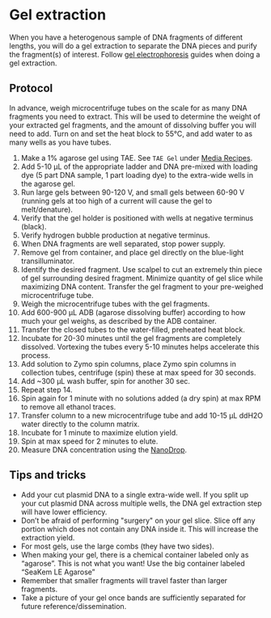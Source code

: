 # Gel extraction

When you have a heterogenous sample of DNA fragments of different lengths, you will do a gel extraction to separate the DNA pieces and purify the fragment\(s\) of interest. Follow [gel electrophoresis](../../test/other/gel-electrophoresis.md) guides when doing a gel extraction.

## Protocol

In advance, weigh microcentrifuge tubes on the scale for as many DNA fragments you need to extract. This will be used to determine the weight of your extracted gel fragments, and the amount of dissolving buffer you will need to add. Turn on and set the heat block to 55°C, and add water to as many wells as you have tubes.

1. Make a 1% agarose gel using TAE. See `TAE Gel` under [Media Recipes](../../appendix/media-recipes.md).
2. Add 5-10 µL of the appropriate ladder and DNA pre-mixed with loading dye \(5 part DNA sample, 1 part loading dye\) to the extra-wide wells in the agarose gel.
3. Run large gels between 90-120 V, and small gels between 60-90 V \(running gels at too high of a current will cause the gel to melt/denature\).
4. Verify that the gel holder is positioned with wells at negative terminus \(black\).
5. Verify hydrogen bubble production at negative terminus.
6. When DNA fragments are well separated, stop power supply.
7. Remove gel from container, and place gel directly on the blue-light transilluminator.
8. Identify the desired fragment. Use scalpel to cut an extremely thin piece of gel surrounding desired fragment. Minimize quantity of gel slice while maximizing DNA content. Transfer the gel fragment to your pre-weighed microcentrifuge tube.
9. Weigh the microcentrifuge tubes with the gel fragments.
10. Add 600-900 µL ADB \(agarose dissolving buffer\) according to how much your gel weighs, as described by the ADB container.
11. Transfer the closed tubes to the water-filled, preheated heat block.
12. Incubate for 20-30 minutes until the gel fragments are completely dissolved. Vortexing the tubes every 5-10 minutes helps accelerate this process.
13. Add solution to Zymo spin columns, place Zymo spin columns in collection tubes, centrifuge \(spin\) these at max speed for 30 seconds.
14. Add ~300 µL wash buffer, spin for another 30 sec.
15. Repeat step 14.
16. Spin again for 1 minute with no solutions added \(a dry spin\) at max RPM to remove all ethanol traces.
17. Transfer column to a new microcentrifuge tube and add 10-15 µL ddH2O water directly to the column matrix.
18. Incubate for 1 minute to maximize elution yield.
19. Spin at max speed for 2 minutes to elute.
20. Measure DNA concentration using the [NanoDrop](../../appendix/lab-equipment/nanodrop.md).

## Tips and tricks

* Add your cut plasmid DNA to a single extra-wide well. If you split up your cut plasmid DNA across multiple wells, the DNA gel extraction step will have lower efficiency.
* Don’t be afraid of performing "surgery" on your gel slice. Slice off any portion which does not contain any DNA inside it. This will increase the extraction yield.
* For most gels, use the large combs \(they have two sides\).
* When making your gel, there is a chemical container labeled only as “agarose”. This is not what you want! Use the big container labeled “SeaKem LE Agarose”
* Remember that smaller fragments will travel faster than larger fragments.
* Take a picture of your gel once bands are sufficiently separated for future reference/dissemination.

